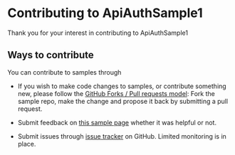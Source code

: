 # Contributing to ApiAuthSample1

Thank you for your interest in contributing to ApiAuthSample1

## Ways to contribute

You can contribute to samples through

- If you wish to make code changes to samples, or contribute something new, please follow the [GitHub Forks / Pull requests model](https://help.github.com/articles/fork-a-repo/): Fork the sample repo, make the change and propose it back by submitting a pull request.

- Submit feedback on [this sample page](./) whether it was helpful or not.  
- Submit issues through [issue tracker](./issues) on GitHub. Limited monitoring is in place.


